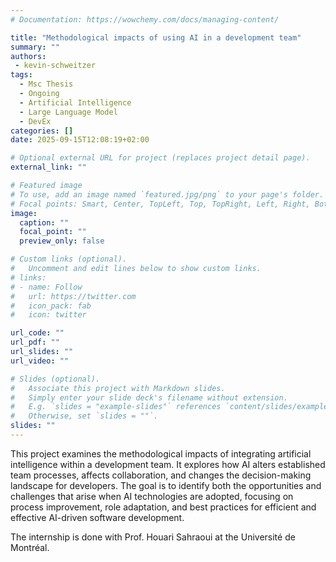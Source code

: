 ```yaml
---
# Documentation: https://wowchemy.com/docs/managing-content/

title: "Methodological impacts of using AI in a development team"
summary: ""
authors: 
 - kevin-schweitzer
tags: 
  - Msc Thesis
  - Ongoing
  - Artificial Intelligence
  - Large Language Model
  - DevEx
categories: []
date: 2025-09-15T12:08:19+02:00

# Optional external URL for project (replaces project detail page).
external_link: ""

# Featured image
# To use, add an image named `featured.jpg/png` to your page's folder.
# Focal points: Smart, Center, TopLeft, Top, TopRight, Left, Right, BottomLeft, Bottom, BottomRight.
image:
  caption: ""
  focal_point: ""
  preview_only: false

# Custom links (optional).
#   Uncomment and edit lines below to show custom links.
# links:
# - name: Follow
#   url: https://twitter.com
#   icon_pack: fab
#   icon: twitter

url_code: ""
url_pdf: ""
url_slides: ""
url_video: ""

# Slides (optional).
#   Associate this project with Markdown slides.
#   Simply enter your slide deck's filename without extension.
#   E.g. `slides = "example-slides"` references `content/slides/example-slides.md`.
#   Otherwise, set `slides = ""`.
slides: ""
---
```


This project examines the methodological impacts of integrating artificial intelligence within a development team. It explores how AI alters established team processes, affects collaboration, and changes the decision-making landscape for developers. The goal is to identify both the opportunities and challenges that arise when AI technologies are adopted, focusing on process improvement, role adaptation, and best practices for efficient and effective AI-driven software development.

The internship is done with Prof. Houari Sahraoui at the Université de Montréal.
